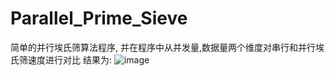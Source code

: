 # Parallel_Prime_Sieve
简单的并行埃氏筛算法程序, 并在程序中从并发量,数据量两个维度对串行和并行埃氏筛速度进行对比
结果为:
![image](https://user-images.githubusercontent.com/84319461/218010070-9a98c222-7426-4ea5-9650-1f88e1e484f6.png)

